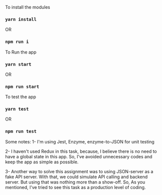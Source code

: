 To install the modules
### `yarn install`
OR
### `npm run i`

To Run the app
### `yarn start`
OR
### `npm run start`

To test the app
### `yarn test`
OR
### `npm run test`



Some notes:
1- I'm using Jest, Enzyme, enzyme-to-JSON for unit testing

2- I haven't used Redux in this task, because,  I believe there is no need to have a global state in this app. So, I've avoided unnecessary codes and keep the app as simple as possible.

3- Another way to solve this assignment was to using JSON-server as a fake API server. With that, we could simulate API calling and backend server. But using that was nothing more than a show-off. So, As you mentioned, I've tried to see this task as a production level of coding.


